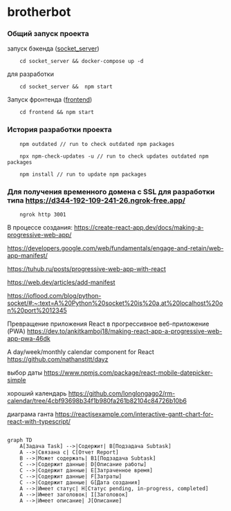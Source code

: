 # brotherbot




### Общий запуск проекта
запуск бэкенда ([socket_server](socket_server))
```shell
    cd socket_server && docker-compose up -d
```

для разработки
```shell
    cd socket_server &&  npm start
```




Запуск фронтенда ([frontend](frontend))
```shell  
    cd frontend && npm start
```

### История разработки проекта

```shell  
    npm outdated // run to check outdated npm packages
```
```shell  
    npx npm-check-updates -u // run to check updates outdated npm packages
```
```shell 
    npm install // run to update npm packages
```

### Для получения временного  домена с SSL для разработки типа https://d344-192-109-241-26.ngrok-free.app/
```shell 
    ngrok http 3001
```
В процессе создания: 
https://create-react-app.dev/docs/making-a-progressive-web-app/

https://developers.google.com/web/fundamentals/engage-and-retain/web-app-manifest/

https://tuhub.ru/posts/progressive-web-app-with-react

https://web.dev/articles/add-manifest

https://ioflood.com/blog/python-socket/#:~:text=A%20Python%20socket%20is%20a,at%20localhost%20on%20port%2012345


Превращение приложения React в прогрессивное веб-приложение (PWA)
https://dev.to/ankitkamboj18/making-react-app-a-progressive-web-app-pwa-46dk

A day/week/monthly calendar component for React
https://github.com/nathanstitt/dayz

выбор даты
https://www.npmjs.com/package/react-mobile-datepicker-simple

хороший календарь
https://github.com/longlongago2/rm-calendar/tree/4cbf93698b34f1b980fa261b82104c84726b10b6

диаграма ганта
https://reactjsexample.com/interactive-gantt-chart-for-react-with-typescript/


```mermaid

graph TD
    A[Задача Task] -->|Содержит| B[Подзадача Subtask]
    A -->|Связана с| C[Отчет Report]
    B -->|Может содержать| B1[Подзадача Subtask]
    C -->|Содержит данные| D[Описание работы]
    C -->|Содержит данные| E[Затраченное время]
    C -->|Содержит данные| F[Затраты]
    C -->|Содержит данные| G[Дата создания]
    A -->|Имеет статус| H[Статус pending, in-progress, completed]
    A -->|Имеет заголовок| I[Заголовок]
    A -->|Имеет описание| J[Описание]

```